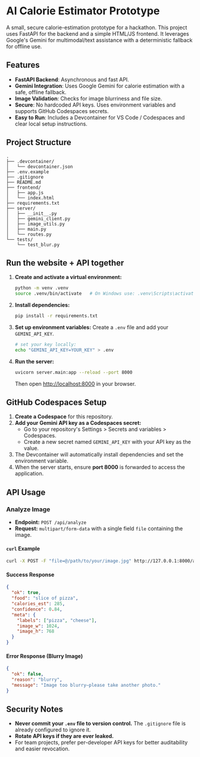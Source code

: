 # AI Calorie Estimator Prototype

A small, secure calorie-estimation prototype for a hackathon. This project uses FastAPI for the backend and a simple HTML/JS frontend. It leverages Google's Gemini for multimodal/text assistance with a deterministic fallback for offline use.

## Features

- **FastAPI Backend**: Asynchronous and fast API.
- **Gemini Integration**: Uses Google Gemini for calorie estimation with a safe, offline fallback.
- **Image Validation**: Checks for image blurriness and file size.
- **Secure**: No hardcoded API keys. Uses environment variables and supports GitHub Codespaces secrets.
- **Easy to Run**: Includes a Devcontainer for VS Code / Codespaces and clear local setup instructions.

## Project Structure

```
.
├── .devcontainer/
│   └── devcontainer.json
├── .env.example
├── .gitignore
├── README.md
├── frontend/
│   ├── app.js
│   └── index.html
├── requirements.txt
├── server/
│   ├── __init__.py
│   ├── gemini_client.py
│   ├── image_utils.py
│   ├── main.py
│   └── routes.py
└── tests/
    └── test_blur.py
```

## Run the website + API together

1.  **Create and activate a virtual environment:**
    ```bash
    python -m venv .venv
    source .venv/bin/activate   # On Windows use: .venv\Scripts\activate
    ```

2.  **Install dependencies:**
    ```bash
    pip install -r requirements.txt
    ```

3.  **Set up environment variables:**
    Create a `.env` file and add your `GEMINI_API_KEY`.
    ```bash
    # set your key locally:
    echo "GEMINI_API_KEY=YOUR_KEY" > .env
    ```

4.  **Run the server:**
    ```bash
    uvicorn server.main:app --reload --port 8000
    ```
    Then open [http://localhost:8000](http://localhost:8000) in your browser.

## GitHub Codespaces Setup

1.  **Create a Codespace** for this repository.
2.  **Add your Gemini API key as a Codespaces secret:**
    - Go to your repository's Settings > Secrets and variables > Codespaces.
    - Create a new secret named `GEMINI_API_KEY` with your API key as the value.
3.  The Devcontainer will automatically install dependencies and set the environment variable.
4.  When the server starts, ensure **port 8000** is forwarded to access the application.

## API Usage

### Analyze Image

-   **Endpoint:** `POST /api/analyze`
-   **Request:** `multipart/form-data` with a single field `file` containing the image.

#### `curl` Example

```bash
curl -X POST -F "file=@/path/to/your/image.jpg" http://127.0.0.1:8000/api/analyze
```

#### Success Response

```json
{
  "ok": true,
  "food": "slice of pizza",
  "calories_est": 285,
  "confidence": 0.84,
  "meta": {
    "labels": ["pizza", "cheese"],
    "image_w": 1024,
    "image_h": 768
  }
}
```

#### Error Response (Blurry Image)

```json
{
  "ok": false,
  "reason": "blurry",
  "message": "Image too blurry—please take another photo."
}
```

## Security Notes

-   **Never commit your `.env` file to version control.** The `.gitignore` file is already configured to ignore it.
-   **Rotate API keys if they are ever leaked.**
-   For team projects, prefer per-developer API keys for better auditability and easier revocation.
